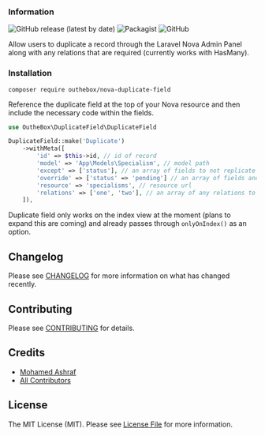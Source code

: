 ### Information

![GitHub release (latest by date)](https://img.shields.io/github/v/release/MohmmedAshraf/nova-duplicate-field)
![Packagist](https://img.shields.io/packagist/dt/outhebox/nova-duplicate-field)
![GitHub](https://img.shields.io/github/license/MohmmedAshraf/nova-duplicate-field)

Allow users to duplicate a record through the Laravel Nova Admin Panel along with any relations that are required (currently works with HasMany).

### Installation

```
composer require outhebox/nova-duplicate-field
```

Reference the duplicate field at the top of your Nova resource and then include the necessary code within the fields.

```php
use OutheBox\DuplicateField\DuplicateField
```

```php
DuplicateField::make('Duplicate')
    ->withMeta([
        'id' => $this->id, // id of record
        'model' => 'App\Models\Specialism', // model path
        'except' => ['status'], // an array of fields to not replicate (nullable).
        'override' => ['status' => 'pending'] // an array of fields and values which will be set on the modal after duplicating (nullable).
        'resource' => 'specialisms', // resource url
        'relations' => ['one', 'two'], // an array of any relations to load (nullable).
    ]),
```

Duplicate field only works on the index view at the moment (plans to expand this are coming) and already passes through `onlyOnIndex()` as an option.

## Changelog

Please see [CHANGELOG](CHANGELOG.md) for more information on what has changed recently.

## Contributing

Please see [CONTRIBUTING](.github/CONTRIBUTING.md) for details.

## Credits

- [Mohamed Ashraf](https://github.com/MohmmedAshraf)
- [All Contributors](../../contributors)

## License

The MIT License (MIT). Please see [License File](LICENSE) for more information.
